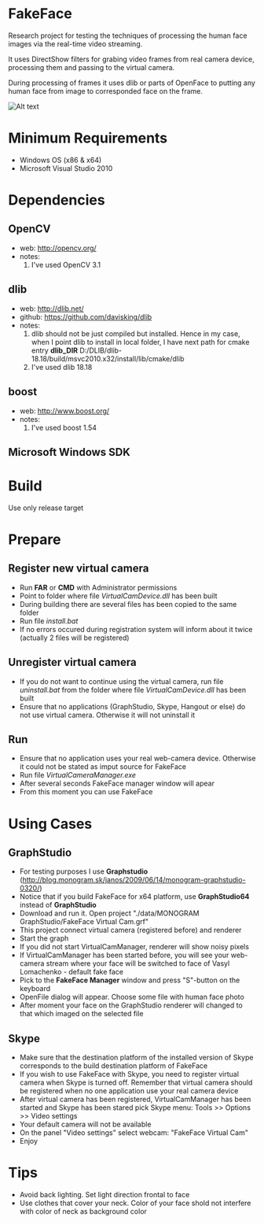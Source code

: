 # FakeFace

Research project for testing the techniques of processing the human face images via the real-time video streaming.

It uses DirectShow filters for grabing video frames from real camera device, processing them and passing to the virtual camera.

During processing of frames it uses dlib or parts of OpenFace to putting any human face from image to corresponded face on the frame.

![Alt text](https://github.com/oradzhabov/FakeFace/blob/master/img/FakeFace_demo.gif?raw=true "Title")

# Minimum Requirements

* Windows OS (x86 & x64)
* Microsoft Visual Studio 2010


# Dependencies

## OpenCV
* web: http://opencv.org/
* notes:
    1. I've used OpenCV 3.1

## dlib
* web: http://dlib.net/
* github: https://github.com/davisking/dlib
* notes:
    1. dlib should not be just compiled but installed. Hence in my case, when I point dlib to install in local folder, I have next path for cmake entry __dlib_DIR__ D:/DLIB/dlib-18.18/build/msvc2010.x32/install/lib/cmake/dlib
    2. I've used dlib 18.18

## boost
* web: http://www.boost.org/
* notes:
    1. I've used boost 1.54

## Microsoft Windows SDK

# Build
Use only release target

# Prepare

## Register new virtual camera
* Run __FAR__ or __CMD__ with Administrator permissions
* Point to folder where file _VirtualCamDevice.dll_ has been built
* During building there are several files has been copied to the same folder
* Run file _install.bat_
* If no errors occured during registration system will inform about it twice (actually 2 files will be registered)

## Unregister virtual camera
* If you do not want to continue using the virtual camera, run file _uninstall.bat_ from the folder where file _VirtualCamDevice.dll_ has been built
* Ensure that no applications (GraphStudio, Skype, Hangout or else) do not use virtual camera. Otherwise it will not uninstall it

## Run
* Ensure that no application uses your real web-camera device. Otherwise it could not be stated as imput source for FakeFace
* Run file _VirtualCameraManager.exe_
* After several seconds FakeFace manager window will apear
* From this moment you can use FakeFace

# Using Cases

## GraphStudio
* For testing purposes I use __Graphstudio__ (http://blog.monogram.sk/janos/2009/06/14/monogram-graphstudio-0320/)
* Notice that if you build FakeFace for x64 platform, use __GraphStudio64__ instead of __GraphStudio__
* Download and run it. Open project "./data/MONOGRAM GraphStudio/FakeFace Virtual Cam.grf"
* This project connect virtual camera (registered before) and renderer
* Start the graph
* If you did not start VirtualCamManager, renderer will show noisy pixels
* If VirtualCamManager has been started before, you will see your web-camera stream where your face will be switched to face of Vasyl Lomachenko - default fake face
* Pick to the __FakeFace Manager__ window and press "S"-button on the keyboard
* OpenFile dialog will appear. Choose some file with human face photo
* After moment your face on the GraphStudio renderer will changed to that which imaged on the selected file

## Skype
* Make sure that the destination platform of the installed version of Skype corresponds to the build destination platform of FakeFace
* If you wish to use FakeFace with Skype, you need to register virtual camera when Skype is turned off. Remember that virtual camera should be registered when no one application use your real camera device
* After virtual camera has been registered, VirtualCamManager has been started and Skype has been stared pick Skype menu: Tools >> Options >> Video settings
* Your default camera will not be available
* On the panel "Video settings" select webcam: "FakeFace Virtual Cam"
* Enjoy
    
# Tips
* Avoid back lighting. Set light direction frontal to face
* Use clothes that cover your neck. Color of your face shold not interfere with color of neck as background color